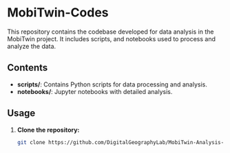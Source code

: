 # MobiTwin-Codes

This repository contains the codebase developed for data analysis in the MobiTwin project. It includes scripts, and notebooks used to process and analyze the data.

## Contents

- **scripts/**: Contains Python scripts for data processing and analysis.
- **notebooks/**: Jupyter notebooks with detailed analysis.

## Usage

1. **Clone the repository:**
   ```bash
   git clone https://github.com/DigitalGeographyLab/MobiTwin-Analysis-Codes.git
